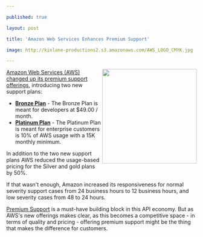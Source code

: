 ---
published: true
layout: post
title: 'Amazon Web Services Enhances Premium Support'
image: http://kinlane-productions2.s3.amazonaws.com/AWS_LOGO_CMYK.jpg
---

<a href="https://aws.amazon.com/ec2/" target="_blank"><img src="https://kinlane-productions2.s3.amazonaws.com/AWS_LOGO_CMYK.jpg" alt="" width="250" align="right" /></a><a href="http://aws.typepad.com/aws/2011/01/aws-premium-support-lower-prices-and-new-plans.html" target="_blank">Amazon Web Services (AWS) changed up its premium support offerings</a>, introducing two new support plans:
<ul class="mainlist">
	<li><a href="https://aws.amazon.com/premiumsupport/"><strong>Bronze Plan</strong></a> - The Bronze Plan is meant for developers at $49.00 / month.</li>
	<li><a href="https://aws.amazon.com/premiumsupport/"><strong>Platinum Plan</strong></a> - The Platinum Plan is meant for enterprise customers is 10% of AWS usage with a 15K monthly minimum.</li>
</ul>
In addition to the two new support plans AWS reduced the usage-based pricing for the Silver and gold plans by 50%.<p>
If  that wasn't enough, Amazon increased its responsiveness for normal  severity support cases from 24 business hours to 12 business hours, and  low severity cases from 48 to 24 hours.<p>
<a href="http://www.apievangelist.com/ecosystem-building-blocks-detail.php?Building_Block_ID=202" target="_blank">Premium Support</a> is a must-have building block in this API economy. But as  AWS's new offerings makes clear, as this becomes a competitive space -  in terms of quality and pricing - offering premium support might be the  thing that makes the difference for customers.


